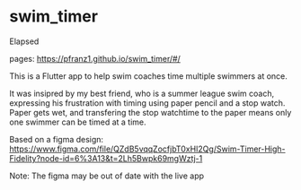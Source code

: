 # swim_timer
Elapsed

pages: https://pfranz1.github.io/swim_timer/#/

This is a Flutter app to help swim coaches time multiple swimmers at once. 

It was insipred by my best friend, who is a summer league swim coach, expressing his frustration with timing using paper pencil and a stop watch.
Paper gets wet, and transfering the stop watchtime to the paper means only one swimmer can be timed at a time.

Based on a figma design:
https://www.figma.com/file/QZdB5vqqZocfjbT0xHI2Qg/Swim-Timer-High-Fidelity?node-id=6%3A13&t=2Lh5Bwpk69mgWztj-1

Note:
The figma may be out of date with the live app



